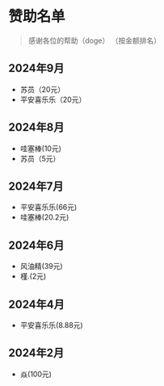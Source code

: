 # 赞助名单
> 感谢各位的帮助（doge）
> （按金额排名）

## 2024年9月
- 苏员（20元）
- 平安喜乐乐（20元）
## 2024年8月
- 哇塞棒(10元)
- 苏员（5元）
## 2024年7月
- 平安喜乐乐(66元)
- 哇塞棒(20.2元)
## 2024年6月
- 风油精(39元)
- 槿.(2元)
## 2024年4月
- 平安喜乐乐(8.88元)
## 2024年2月
- 焱(100元)
